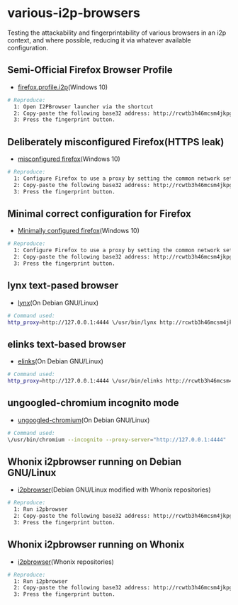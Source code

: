 # various-i2p-browsers
Testing the attackability and fingerprintability of various browsers in an i2p
context, and where possible, reducing it via whatever available configuration.

## Semi-Official Firefox Browser Profile

  * [firefox.profile.i2p](https://github.com/eyedeekay/various-i2p-browsers/firefox.profile.i2p)(Windows 10)

```sh
# Reproduce:
  1: Open I2PBrowser launcher via the shortcut
  2: Copy-paste the following base32 address: http://rcwtb3h46mcsm4jkpg5buinikn3oxc7j54wgokxuupmyquifhuvq.b32.i2p/
  3: Press the fingerprint button.
```

## Deliberately misconfigured Firefox(HTTPS leak)

  * [misconfigured firefox](https://github.com/eyedeekay/various-i2p-browsers/firefox-esr)(Windows 10)

```sh
# Reproduce:
  1: Configure Firefox to use a proxy by setting the common network settings
  2: Copy-paste the following base32 address: http://rcwtb3h46mcsm4jkpg5buinikn3oxc7j54wgokxuupmyquifhuvq.b32.i2p/
  3: Press the fingerprint button.
```

## Minimal correct configuration for Firefox

  * [Minimally configured firefox](https://github.com/eyedeekay/various-i2p-browsers/firefox-esr)(Windows 10)

```sh
# Reproduce:
  1: Configure Firefox to use a proxy by setting the common network settings
  2: Copy-paste the following base32 address: http://rcwtb3h46mcsm4jkpg5buinikn3oxc7j54wgokxuupmyquifhuvq.b32.i2p/
  3: Press the fingerprint button.
```

## lynx text-pased browser

  * [lynx](https://github.com/eyedeekay/various-i2p-browsers/lynx)(On Debian GNU/Linux)

```sh
# Command used:
http_proxy=http://127.0.0.1:4444 \/usr/bin/lynx http://rcwtb3h46mcsm4jkpg5buinikn3oxc7j54wgokxuupmyquifhuvq.b32.i2p/
```

## elinks text-based browser

  * [elinks](https://github.com/eyedeekay/various-i2p-browsers/elinks)(On Debian GNU/Linux)

```sh
# Command used:
http_proxy=http://127.0.0.1:4444 \/usr/bin/elinks http://rcwtb3h46mcsm4jkpg5buinikn3oxc7j54wgokxuupmyquifhuvq.b32.i2p/
```

## ungoogled-chromium incognito mode

  * [ungoogled-chromium](https://github.com/eyedeekay/various-i2p-browsers/ungoogled-chromium)(On Debian GNU/Linux)

```sh
# Command used:
\/usr/bin/chromium --incognito --proxy-server="http://127.0.0.1:4444"  http://rcwtb3h46mcsm4jkpg5buinikn3oxc7j54wgokxuupmyquifhuvq.b32.i2p/
```

## Whonix i2pbrowser running on Debian GNU/Linux

  * [i2pbrowser](https://github.com/eyedeekay/various-i2p-browsers/i2pbrowser)(Debian GNU/Linux modified with Whonix repositories)

```sh
# Reproduce:
  1: Run i2pbrowser
  2: Copy-paste the following base32 address: http://rcwtb3h46mcsm4jkpg5buinikn3oxc7j54wgokxuupmyquifhuvq.b32.i2p/
  3: Press the fingerprint button.
```

## Whonix i2pbrowser running on Whonix

  * [i2pbrowser](https://github.com/eyedeekay/various-i2p-browsers/i2pbrowser)(Whonix repositories)

```sh
# Reproduce:
  1: Run i2pbrowser
  2: Copy-paste the following base32 address: http://rcwtb3h46mcsm4jkpg5buinikn3oxc7j54wgokxuupmyquifhuvq.b32.i2p/
  3: Press the fingerprint button.
```

